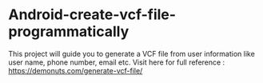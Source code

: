 # Android-create-vcf-file-programmatically
This project will guide you to generate a VCF file from user information like user name, phone number, email etc. Visit here for full reference : https://demonuts.com/generate-vcf-file/
